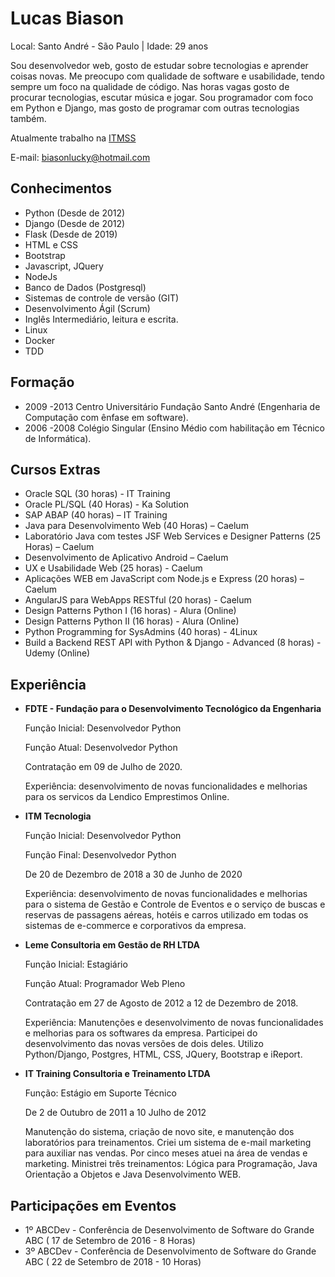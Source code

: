 # Lucas Biason

Local: Santo André - São Paulo | Idade: 29 anos

Sou desenvolvedor web, gosto de estudar sobre tecnologias e aprender coisas novas. 
Me preocupo com qualidade de software e usabilidade, tendo sempre um foco na qualidade de código. 
Nas horas vagas gosto de procurar tecnologias, escutar música e jogar.
Sou programador com foco em Python e Django, mas gosto de programar com outras tecnologias também.

Atualmente trabalho na [ITMSS](http://www.itmss.com.br/ "Link") 

E-mail: biasonlucky@hotmail.com 

## Conhecimentos

* Python (Desde de 2012)
* Django (Desde de 2012)
* Flask (Desde de 2019)
* HTML e CSS 
* Bootstrap
* Javascript, JQuery
* NodeJs
* Banco de Dados (Postgresql)
* Sistemas de controle de versão (GIT)
* Desenvolvimento Ágil (Scrum)
* Inglês Intermediário, leitura e escrita.
* Linux
* Docker
* TDD

## Formação

- 2009 -2013 Centro Universitário Fundação Santo André (Engenharia de Computação com ênfase em software). 
- 2006 -2008 Colégio Singular (Ensino Médio com habilitação em Técnico de Informática). 

## Cursos Extras

* Oracle SQL (30 horas) - IT Training 
* Oracle PL/SQL (40 Horas) - Ka Solution 
* SAP ABAP (40 horas) – IT Training 
* Java para Desenvolvimento Web (40 Horas) – Caelum 
* Laboratório Java com testes JSF Web Services e Designer Patterns (25 Horas) – Caelum 
* Desenvolvimento de Aplicativo Android – Caelum 
* UX e Usabilidade Web (25 horas) - Caelum 
* Aplicações WEB em JavaScript com Node.js e Express (20 horas) – Caelum 
* AngularJS para WebApps RESTful (20 horas) - Caelum
* Design Patterns Python I (16 horas) - Alura (Online)
* Design Patterns Python II (16 horas) - Alura (Online)
* Python Programming for SysAdmins (40 horas) - 4Linux
* Build a Backend REST API with Python & Django - Advanced (8 horas) - Udemy (Online)

## Experiência 

* **FDTE - Fundação para o Desenvolvimento Tecnológico da Engenharia**

   Função Inicial: Desenvolvedor Python 
   
   Função Atual: Desenvolvedor Python 
   
   Contratação em 09 de Julho de 2020. 
   
   Experiência: desenvolvimento de novas funcionalidades e melhorias para os servicos da Lendico Emprestimos Online.

* **ITM Tecnologia**

   Função Inicial: Desenvolvedor Python 
   
   Função Final: Desenvolvedor Python 
   
   De 20 de Dezembro de 2018 a 30 de Junho de 2020
   
   Experiência: desenvolvimento de novas funcionalidades e melhorias para o sistema de Gestão e Controle de Eventos e o serviço de buscas e reservas de passagens aéreas, hotéis e carros utilizado em todas os sistemas de e-commerce e corporativos da empresa.

* **Leme Consultoria em Gestão de RH LTDA**

   Função Inicial: Estagiário 
   
   Função Atual: Programador Web Pleno 
   
   Contratação em 27 de Agosto de 2012 a 12 de Dezembro de 2018. 
   
   Experiência: Manutenções e desenvolvimento de novas funcionalidades e melhorias para os softwares da empresa. Participei do desenvolvimento das novas versões de dois deles. Utilizo Python/Django, Postgres, HTML, CSS, JQuery, Bootstrap e iReport.
   
* **IT Training Consultoria e Treinamento LTDA**

   Função: Estágio em Suporte Técnico 
   
   De 2 de Outubro de 2011 a 10 Julho de 2012 
   
   Manutenção do sistema, criação de novo site, e manutenção dos laboratórios para treinamentos. Criei um sistema de e-mail marketing para auxiliar nas vendas. Por cinco meses atuei na área de vendas e marketing. Ministrei três treinamentos: Lógica para Programação, Java Orientação a Objetos e Java Desenvolvimento WEB. 


## Participações em Eventos

* 1º ABCDev - Conferência de Desenvolvimento de Software do Grande ABC ( 17 de Setembro de 2016 - 8 Horas)
* 3º ABCDev - Conferência de Desenvolvimento de Software do Grande ABC ( 22 de Setembro de 2018 - 10 Horas)
